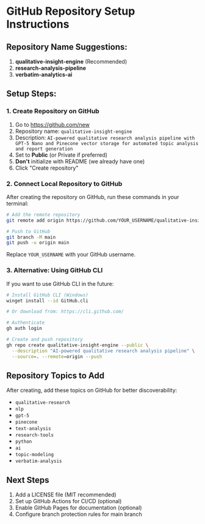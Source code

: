 # GitHub Repository Setup Instructions

## Repository Name Suggestions:
1. **qualitative-insight-engine** (Recommended)
2. **research-analysis-pipeline**
3. **verbatim-analytics-ai**

## Setup Steps:

### 1. Create Repository on GitHub

1. Go to https://github.com/new
2. Repository name: `qualitative-insight-engine`
3. Description: `AI-powered qualitative research analysis pipeline with GPT-5 Nano and Pinecone vector storage for automated topic analysis and report generation`
4. Set to **Public** (or Private if preferred)
5. **Don't** initialize with README (we already have one)
6. Click "Create repository"

### 2. Connect Local Repository to GitHub

After creating the repository on GitHub, run these commands in your terminal:

```bash
# Add the remote repository
git remote add origin https://github.com/YOUR_USERNAME/qualitative-insight-engine.git

# Push to GitHub
git branch -M main
git push -u origin main
```

Replace `YOUR_USERNAME` with your GitHub username.

### 3. Alternative: Using GitHub CLI

If you want to use GitHub CLI in the future:

```bash
# Install GitHub CLI (Windows)
winget install --id GitHub.cli

# Or download from: https://cli.github.com/

# Authenticate
gh auth login

# Create and push repository
gh repo create qualitative-insight-engine --public \
  --description "AI-powered qualitative research analysis pipeline" \
  --source=. --remote=origin --push
```

## Repository Topics to Add

After creating, add these topics on GitHub for better discoverability:
- `qualitative-research`
- `nlp`
- `gpt-5`
- `pinecone`
- `text-analysis`
- `research-tools`
- `python`
- `ai`
- `topic-modeling`
- `verbatim-analysis`

## Next Steps

1. Add a LICENSE file (MIT recommended)
2. Set up GitHub Actions for CI/CD (optional)
3. Enable GitHub Pages for documentation (optional)
4. Configure branch protection rules for main branch
